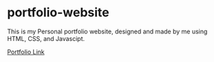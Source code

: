 # portfolio-website
This is my Personal portfolio website, designed and made by me using HTML, CSS, and Javascipt.

<a href="https://arindal1.github.io/portfolio-website/" target="-blank">Portfolio Link</a>
